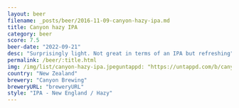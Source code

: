 ```yaml
---
layout: beer
filename: _posts/beer/2016-11-09-canyon-hazy-ipa.md
title: Canyon hazy IPA
category: beer
score: 7.5
beer-date: "2022-09-21"
desc: "Surprisingly light. Not great in terms of an IPA but refreshing"
permalink: /beer/:title.html
img: /img/list/canyon-hazy-ipa.jpeguntappd: "https://untappd.com/b/canyon-brewing-storm-in-a-tea-cup/4824715"
country: "New Zealand"
brewery: "Canyon Brewing"
breweryURL: "breweryURL"
style: "IPA - New England / Hazy"
---
```

